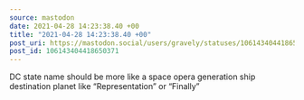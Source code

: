 ```yaml
---
source: mastodon
date: 2021-04-28 14:23:38.40 +00
title: "2021-04-28 14:23:38.40 +00"
post_uri: https://mastodon.social/users/gravely/statuses/106143404418650371
post_id: 106143404418650371
---
```

DC state name should be more like a space opera generation ship destination planet like “Representation” or “Finally”


